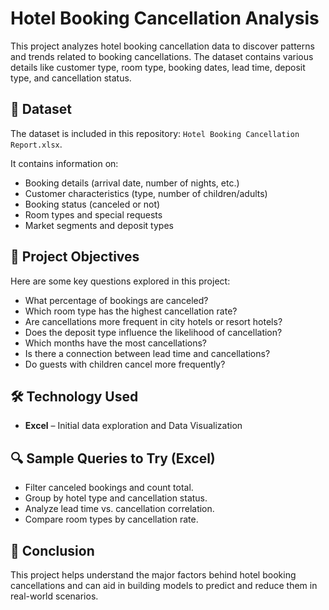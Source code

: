 # Hotel Booking Cancellation Analysis

This project analyzes hotel booking cancellation data to discover patterns and trends related to booking cancellations. The dataset contains various details like customer type, room type, booking dates, lead time, deposit type, and cancellation status.

## 📁 Dataset

The dataset is included in this repository: `Hotel Booking Cancellation Report.xlsx`.

It contains information on:
- Booking details (arrival date, number of nights, etc.)
- Customer characteristics (type, number of children/adults)
- Booking status (canceled or not)
- Room types and special requests
- Market segments and deposit types

## 🎯 Project Objectives

Here are some key questions explored in this project:

- What percentage of bookings are canceled?
- Which room type has the highest cancellation rate?
- Are cancellations more frequent in city hotels or resort hotels?
- Does the deposit type influence the likelihood of cancellation?
- Which months have the most cancellations?
- Is there a connection between lead time and cancellations?
- Do guests with children cancel more frequently?

## 🛠️ Technology Used

- **Excel** – Initial data exploration and Data Visualization

## 🔍 Sample Queries to Try (Excel)

- Filter canceled bookings and count total.
- Group by hotel type and cancellation status.
- Analyze lead time vs. cancellation correlation.
- Compare room types by cancellation rate.

## 📌 Conclusion

This project helps understand the major factors behind hotel booking cancellations and can aid in building models to predict and reduce them in real-world scenarios.
